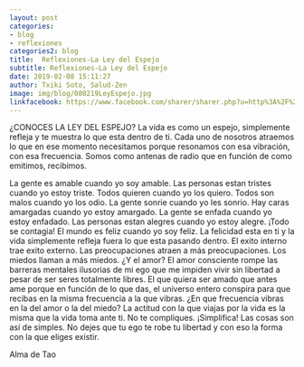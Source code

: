 ```yaml
---
layout: post
categories:
- blog
- reflexiones
categories2: blog
title:  Reflexiones-La Ley del Espejo
subtitle: Reflexiones-La Ley del Espejo
date: 2019-02-08 15:11:27
author: Txiki Soto, Salud-Zen
image: img/blog/080219LeyEspejo.jpg
linkfacebook: https://www.facebook.com/sharer/sharer.php?u=http%3A%2F%2Fwww.salud-zen.com%2Fblog%2F2019%2F02%2F08%2Freflexiones-ley-espejo.html&amp;src=sdkpreparse
---
```


¿CONOCES LA LEY DEL ESPEJO?
La vida es como un espejo, simplemente refleja y te muestra lo que esta dentro de ti.
Cada uno de nosotros atraemos lo que en ese momento necesitamos porque resonamos con esa vibración, con esa frecuencia. Somos como antenas de radio que en función de como emitimos, recibimos.

La gente es amable cuando yo soy amable. Las personas estan tristes cuando yo estoy triste. Todos quieren cuando yo los quiero. Todos son malos cuando yo los odio. La gente sonrie cuando yo les sonrio. Hay caras amargadas cuando yo estoy amargado. La gente se enfada cuando yo estoy enfadado. Las personas estan alegres cuando yo estoy alegre. ¡Todo se contagia! El mundo es feliz cuando yo soy feliz. La felicidad esta en ti y la vida simplemente refleja fuera lo que esta pasando dentro. El exito interno trae exito externo. Las preocupaciones atraen a más preocupaciones. Los miedos llaman a más miedos. ¿Y el amor? El amor consciente rompe las barreras mentales ilusorias de mi ego que me impiden vivir sin libertad a pesar de ser seres totalmente libres. El que quiera ser amado que antes ame porque en función de lo que das, el universo entero conspira para que recibas en la misma frecuencia a la que vibras. ¿En que frecuencia vibras en la del amor o la del miedo? La actitud con la que viajas por la vida es la misma que la vida toma ante ti. No te compliques. ¡Simplifica! Las cosas son así de simples. No dejes que tu ego te robe tu libertad y con eso la forma con la que eliges existir.

Alma de Tao
